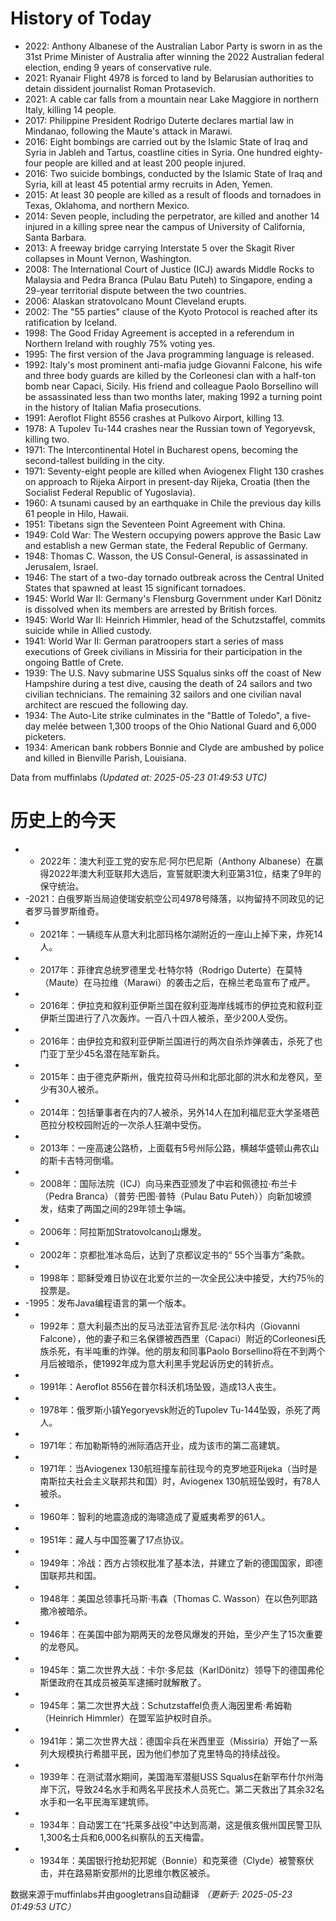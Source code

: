 # History of Today 

- 2022: Anthony Albanese of the Australian Labor Party is sworn in as the 31st Prime Minister of Australia after winning the 2022 Australian federal election, ending 9 years of conservative rule.
- 2021: Ryanair Flight 4978 is forced to land by Belarusian authorities to detain dissident journalist Roman Protasevich.
- 2021: A cable car falls from a mountain near Lake Maggiore in northern Italy, killing 14 people.
- 2017: Philippine President Rodrigo Duterte declares martial law in Mindanao, following the Maute's attack in Marawi.
- 2016: Eight bombings are carried out by the Islamic State of Iraq and Syria in Jableh and Tartus, coastline cities in Syria. One hundred eighty-four people are killed and at least 200 people injured.
- 2016: Two suicide bombings, conducted by the Islamic State of Iraq and Syria, kill at least 45 potential army recruits in Aden, Yemen.
- 2015: At least 30 people are killed as a result of floods and tornadoes in Texas, Oklahoma, and northern Mexico.
- 2014: Seven people, including the perpetrator, are killed and another 14 injured in a killing spree near the campus of University of California, Santa Barbara.
- 2013: A freeway bridge carrying Interstate 5 over the Skagit River collapses in Mount Vernon, Washington.
- 2008: The International Court of Justice (ICJ) awards Middle Rocks to Malaysia and Pedra Branca (Pulau Batu Puteh) to Singapore, ending a 29-year territorial dispute between the two countries.
- 2006: Alaskan stratovolcano Mount Cleveland erupts.
- 2002: The "55 parties" clause of the Kyoto Protocol is reached after its ratification by Iceland.
- 1998: The Good Friday Agreement is accepted in a referendum in Northern Ireland with roughly 75% voting yes.
- 1995: The first version of the Java programming language is released.
- 1992: Italy's most prominent anti-mafia judge Giovanni Falcone, his wife and three body guards are killed by the Corleonesi clan with a half-ton bomb near Capaci, Sicily. His friend and colleague Paolo Borsellino will be assassinated less than two months later, making 1992 a turning point in the history of Italian Mafia prosecutions.
- 1991: Aeroflot Flight 8556 crashes at Pulkovo Airport, killing 13.
- 1978: A Tupolev Tu-144 crashes near the Russian town of Yegoryevsk, killing two.
- 1971: The Intercontinental Hotel in Bucharest opens, becoming the second-tallest building in the city.
- 1971: Seventy-eight people are killed when Aviogenex Flight 130 crashes on approach to Rijeka Airport in present-day Rijeka, Croatia (then the Socialist Federal Republic of Yugoslavia).
- 1960: A tsunami caused by an earthquake in Chile the previous day kills 61 people in Hilo, Hawaii.
- 1951: Tibetans sign the Seventeen Point Agreement with China.
- 1949: Cold War: The Western occupying powers approve the Basic Law and establish a new German state, the Federal Republic of Germany.
- 1948: Thomas C. Wasson, the US Consul-General, is assassinated in Jerusalem, Israel.
- 1946: The start of a two-day tornado outbreak across the Central United States that spawned at least 15 significant tornadoes.
- 1945: World War II: Germany's Flensburg Government under Karl Dönitz is dissolved when its members are arrested by British forces.
- 1945: World War II: Heinrich Himmler, head of the Schutzstaffel, commits suicide while in Allied custody.
- 1941: World War II: German paratroopers start a series of mass executions of Greek civilians in Missiria for their participation in the ongoing Battle of Crete.
- 1939: The U.S. Navy submarine USS Squalus sinks off the coast of New Hampshire during a test dive, causing the death of 24 sailors and two civilian technicians. The remaining 32 sailors and one civilian naval architect are rescued the following day.
- 1934: The Auto-Lite strike culminates in the "Battle of Toledo", a five-day melée between 1,300 troops of the Ohio National Guard and 6,000 picketers.
- 1934: American bank robbers Bonnie and Clyde are ambushed by police and killed in Bienville Parish, Louisiana.

Data from muffinlabs
*(Updated at: 2025-05-23 01:49:53 UTC)*

# 历史上的今天 

- -  2022年：澳大利亚工党的安东尼·阿尔巴尼斯（Anthony Albanese）在赢得2022年澳大利亚联邦大选后，宣誓就职澳大利亚第31位，结束了9年的保守统治。
- -2021：白俄罗斯当局迫使瑞安航空公司4978号降落，以拘留持不同政见的记者罗马普罗斯维奇。
- -  2021年：一辆缆车从意大利北部玛格尔湖附近的一座山上掉下来，炸死14人。
- -  2017年：菲律宾总统罗德里戈·杜特尔特（Rodrigo Duterte）在莫特（Maute）在马拉维（Marawi）的袭击之后，在棉兰老岛宣布了戒严。
- -  2016年：伊拉克和叙利亚伊斯兰国在叙利亚海岸线城市的伊拉克和叙利亚伊斯兰国进行了八次轰炸。一百八十四人被杀，至少200人受伤。
- -  2016年：由伊拉克和叙利亚伊斯兰国进行的两次自杀炸弹袭击，杀死了也门亚丁至少45名潜在陆军新兵。
- -  2015年：由于德克萨斯州，俄克拉荷马州和北部北部的洪水和龙卷风，至少有30人被杀。
- -  2014年：包括肇事者在内的7人被杀，另外14人在加利福尼亚大学圣塔芭芭拉分校校园附近的一次杀人狂潮中受伤。
- -  2013年：一座高速公路桥，上面载有5号州际公路，横越华盛顿山弗农山的斯卡吉特河倒塌。
- -  2008年：国际法院（ICJ）向马来西亚颁发了中岩和佩德拉·布兰卡（Pedra Branca）（普劳·巴图·普特（Pulau Batu Puteh））向新加坡颁发，结束了两国之间的29年领土争端。
- -  2006年：阿拉斯加Stratovolcano山爆发。
- -  2002年：京都批准冰岛后，达到了京都议定书的“ 55个当事方”条款。
- -  1998年：耶稣受难日协议在北爱尔兰的一次全民公决中接受，大约75％的投票是。
- -1995：发布Java编程语言的第一个版本。
- -  1992年：意大利最杰出的反马法亚法官乔瓦尼·法尔科内（Giovanni Falcone），他的妻子和三名保镖被西西里（Capaci）附近的Corleonesi氏族杀死，有半吨重的炸弹。他的朋友和同事Paolo Borsellino将在不到两个月后被暗杀，使1992年成为意大利黑手党起诉历史的转折点。
- -  1991年：Aeroflot 8556在普尔科沃机场坠毁，造成13人丧生。
- -  1978年：俄罗斯小镇Yegoryevsk附近的Tupolev Tu-144坠毁，杀死了两人。
- -  1971年：布加勒​​斯特的洲际酒店开业，成为该市的第二高建筑。
- -  1971年：当Aviogenex 130航班撞车前往现今的克罗地亚Rijeka（当时是南斯拉夫社会主义联邦共和国）时，Aviogenex 130航班坠毁时，有78人被杀。
- -  1960年：智利的地震造成的海啸造成了夏威夷希罗的61人。
- -  1951年：藏人与中国签署了17点协议。
- -  1949年：冷战：西方占领权批准了基本法，并建立了新的德国国家，即德国联邦共和国。
- -  1948年：美国总领事托马斯·韦森（Thomas C. Wasson）在以色列耶路撒冷被暗杀。
- -  1946年：在美国中部为期两天的龙卷风爆发的开始，至少产生了15次重要的龙卷风。
- -  1945年：第二次世界大战：卡尔·多尼兹（KarlDönitz）领导下的德国弗伦斯堡政府在其成员被英军逮捕时就解散了。
- -  1945年：第二次世界大战：Schutzstaffel负责人海因里希·希姆勒（Heinrich Himmler）在盟军监护权时自杀。
- -  1941年：第二次世界大战：德国伞兵在米西里亚（Missiria）开始了一系列大规模执行希腊平民，因为他们参加了克里特岛的持续战役。
- -  1939年：在测试潜水期间，美国海军潜艇USS Squalus在新罕布什尔州海岸下沉，导致24名水手和两名平民技术人员死亡。第二天救出了其余32名水手和一名平民海军建筑师。
- -  1934年：自动罢工在“托莱多战役”中达到高潮，这是俄亥俄州国民警卫队1,300名士兵和6,000名纠察队的五天梅雷。
- -  1934年：美国银行抢劫犯邦妮（Bonnie）和克莱德（Clyde）被警察伏击，并在路易斯安那州的比恩维尔教区被杀。

数据来源于muffinlabs并由googletrans自动翻译
*（更新于: 2025-05-23 01:49:53 UTC）*
